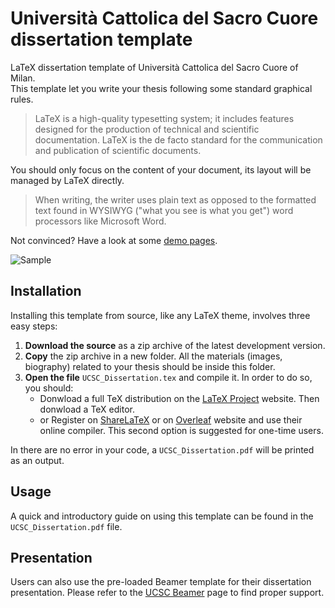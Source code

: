 # Università Cattolica del Sacro Cuore dissertation template
LaTeX dissertation template of Università Cattolica del Sacro Cuore of Milan. <br />
This template let you write your thesis following some standard graphical rules. 

> LaTeX is a high-quality typesetting system; it includes features designed for the production of technical and scientific documentation. LaTeX is the de facto standard for the communication and publication of scientific documents. 

You should only focus on the content of your document, its layout will be managed by LaTeX directly.

> When writing, the writer uses plain text as opposed to the formatted text found in WYSIWYG ("what you see is what you get") word processors like Microsoft Word.

Not convinced? Have a look at some [demo pages](https://i.imgur.com/DYuJbmt.png).

![Sample](https://i.imgur.com/DYuJbmt.png)

## Installation
Installing this template from source, like any LaTeX theme, involves three easy steps:
1. **Download the source** as a zip archive of the latest development version.
2. **Copy** the zip archive in a new folder. All the materials (images, biography) related to your thesis should be inside this folder.
3. **Open the file** `UCSC_Dissertation.tex` and compile it. In order to do so, you should:
   - Donwload a full TeX distribution on the [LaTeX Project](https://www.latex-project.org/get/) website. Then donwload a TeX editor.
   - or Register on [ShareLaTeX](https://www.sharelatex.com) or on [Overleaf](https://www.overleaf.com) website and use their online compiler. This second option is suggested for one-time users.
   
In there are no error in your code, a `UCSC_Dissertation.pdf` will be printed as an output.
   
## Usage
A quick and introductory guide on using this template can be found in the `UCSC_Dissertation.pdf` file.

## Presentation
Users can also use the pre-loaded Beamer template for their dissertation presentation. Please refer to the [UCSC Beamer](https://github.com/Francesco-Bianchi/UCSC_beamer_template) page to find proper support.
